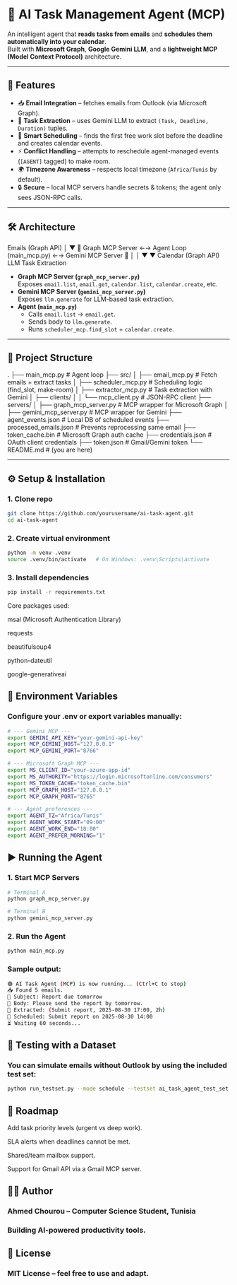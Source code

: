 # 📅 AI Task Management Agent (MCP)

An intelligent agent that **reads tasks from emails** and **schedules them automatically into your calendar**.  
Built with **Microsoft Graph**, **Google Gemini LLM**, and a **lightweight MCP (Model Context Protocol)** architecture.

---

## 🚀 Features
- 📥 **Email Integration** – fetches emails from Outlook (via Microsoft Graph).  
- 🤖 **Task Extraction** – uses Gemini LLM to extract `(Task, Deadline, Duration)` tuples.  
- 📆 **Smart Scheduling** – finds the first free work slot before the deadline and creates calendar events.  
- ⚡ **Conflict Handling** – attempts to reschedule agent-managed events (`[AGENT]` tagged) to make room.  
- 🌍 **Timezone Awareness** – respects local timezone (`Africa/Tunis` by default).  
- 🔒 **Secure** – local MCP servers handle secrets & tokens; the agent only sees JSON-RPC calls.  

---

## 🛠️ Architecture

Emails (Graph API)
│
▼
📧 Graph MCP Server ←→ Agent Loop (main_mcp.py) ←→ Gemini MCP Server 🤖
│ │
▼ ▼
Calendar (Graph API) LLM Task Extraction

- **Graph MCP Server (`graph_mcp_server.py`)**  
  Exposes `email.list`, `email.get`, `calendar.list`, `calendar.create`, etc.  
- **Gemini MCP Server (`gemini_mcp_server.py`)**  
  Exposes `llm.generate` for LLM-based task extraction.  
- **Agent (`main_mcp.py`)**  
  - Calls `email.list` → `email.get`.  
  - Sends body to `llm.generate`.  
  - Runs `scheduler_mcp.find_slot` + `calendar.create`.

---

## 📂 Project Structure

.
├── main_mcp.py # Agent loop
├── src/
│ ├── email_mcp.py # Fetch emails + extract tasks
│ ├── scheduler_mcp.py # Scheduling logic (find_slot, make-room)
│ ├── extractor_mcp.py # Task extraction with Gemini
│ ├── clients/
│ │ └── mcp_client.py # JSON-RPC client
├── servers/
│ ├── graph_mcp_server.py # MCP wrapper for Microsoft Graph
│ ├── gemini_mcp_server.py # MCP wrapper for Gemini
├── agent_events.json # Local DB of scheduled events
├── processed_emails.json # Prevents reprocessing same email
├── token_cache.bin # Microsoft Graph auth cache
├── credentials.json # OAuth client credentials
├── token.json # Gmail/Gemini token
└── README.md # (you are here)

---

## ⚙️ Setup & Installation

### 1. Clone repo
```bash
git clone https://github.com/yourusername/ai-task-agent.git
cd ai-task-agent
```
### 2. Create virtual environment
```bash
python -m venv .venv
source .venv/bin/activate   # On Windows: .venv\Scripts\activate
```
### 3. Install dependencies
```bash
pip install -r requirements.txt
```
Core packages used:

msal (Microsoft Authentication Library)

requests

beautifulsoup4

python-dateutil

google-generativeai

## 🔑 Environment Variables
### Configure your .env or export variables manually:
```bash
# --- Gemini MCP ---
export GEMINI_API_KEY="your-gemini-api-key"
export MCP_GEMINI_HOST="127.0.0.1"
export MCP_GEMINI_PORT="8766"

# --- Microsoft Graph MCP ---
export MS_CLIENT_ID="your-azure-app-id"
export MS_AUTHORITY="https://login.microsoftonline.com/consumers"
export MS_TOKEN_CACHE="token_cache.bin"
export MCP_GRAPH_HOST="127.0.0.1"
export MCP_GRAPH_PORT="8765"

# --- Agent preferences ---
export AGENT_TZ="Africa/Tunis"
export AGENT_WORK_START="09:00"
export AGENT_WORK_END="18:00"
export AGENT_PREFER_MORNING="1"

```

## ▶️ Running the Agent
### 1. Start MCP Servers
```bash
# Terminal A
python graph_mcp_server.py

# Terminal B
python gemini_mcp_server.py

```
### 2. Run the Agent
```bash
python main_mcp.py
```
### Sample output:
```bash
🟢 AI Task Agent (MCP) is now running... (Ctrl+C to stop)
📥 Found 5 emails.
📧 Subject: Report due tomorrow
📝 Body: Please send the report by tomorrow.
📌 Extracted: (Submit report, 2025-08-30 17:00, 2h)
📆 Scheduled: Submit report on 2025-08-30 14:00
⏳ Waiting 60 seconds...
```
## 🧪 Testing with a Dataset
### You can simulate emails without Outlook by using the included test set:
```bash
python run_testset.py --mode schedule --testset ai_task_agent_test_set.json
```
## 📅 Roadmap

 Add task priority levels (urgent vs deep work).

 SLA alerts when deadlines cannot be met.

 Shared/team mailbox support.

 Support for Gmail API via a Gmail MCP server.
 
## 👨‍💻 Author
 
### Ahmed Chourou – Computer Science Student, Tunisia
### Building AI-powered productivity tools.

## 📜 License
### MIT License – feel free to use and adapt.
